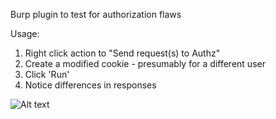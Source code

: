 Burp plugin to test for authorization flaws

Usage:
1. Right click action to "Send request(s) to Authz"
2. Create a modified cookie - presumably for a different user
3. Click 'Run'
4. Notice differences in responses

![Alt text](/wuntee/BurpAuthzPlugin/master/screenshots/Authz.png)
